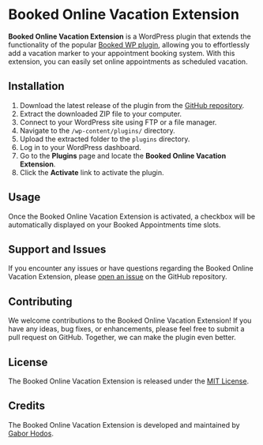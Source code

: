 # Booked Online Vacation Extension

**Booked Online Vacation Extension** is a WordPress plugin that extends the functionality of the popular [Booked WP plugin](https://codecanyon.net/item/booked-appointments-appointment-booking-for-wordpress/9466968), allowing you to effortlessly add a vacation marker to your appointment booking system. With this extension, you can easily set online appointments as scheduled vacation.

## Installation

1. Download the latest release of the plugin from the [GitHub repository](https://github.com/castorland/booked-online-vacation/releases).
2. Extract the downloaded ZIP file to your computer.
3. Connect to your WordPress site using FTP or a file manager.
4. Navigate to the `/wp-content/plugins/` directory.
5. Upload the extracted folder to the `plugins` directory.
6. Log in to your WordPress dashboard.
7. Go to the **Plugins** page and locate the **Booked Online Vacation Extension**.
8. Click the **Activate** link to activate the plugin.

## Usage

Once the Booked Online Vacation Extension is activated, a checkbox will be automatically displayed on your Booked Appointments time slots.

## Support and Issues

If you encounter any issues or have questions regarding the Booked Online Vacation Extension, please [open an issue](https://github.com/castorland/booked-online-vacation/issues) on the GitHub repository.

## Contributing

We welcome contributions to the Booked Online Vacation Extension! If you have any ideas, bug fixes, or enhancements, please feel free to submit a pull request on GitHub. Together, we can make the plugin even better.

## License

The Booked Online Vacation Extension is released under the [MIT License](https://opensource.org/licenses/MIT).

## Credits

The Booked Online Vacation Extension is developed and maintained by [Gabor Hodos](https://cv.hodos.me).

